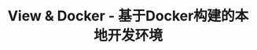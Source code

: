---
layout: home
title: View & Docker - 基于Docker构建的本地开发环境

hero:
  image:
    src: /image/hero.svg
    alt: logo
  name: View & Docker
  text: 基于Docker构建的本地开发环境
  tagline: 为你提供更好的开发体验
  actions:
    - theme: brand
      text: 开始使用 ->
      link: /development/local/
    - theme: alt
      text: 安装Docker
      link: /development/docker/

features:
  - icon: 💯
    title: 环境一致
    details: 参照View生产环境构建，确保开发和生产环境的一致性，支持运行Local/Dev/Dev2/RC/Live的代码。
  - icon: ⚡️
    title: 简洁易用
    details: 无需繁琐的环境配置和安装流程，仅需要几条命令便可轻松搞定。
  - icon: 🏄‍
    title: 轻松扩展
    details: 可集成RabbitMQ/Autotest/WSO2/Solr等开发中常用的第三方服务。
---